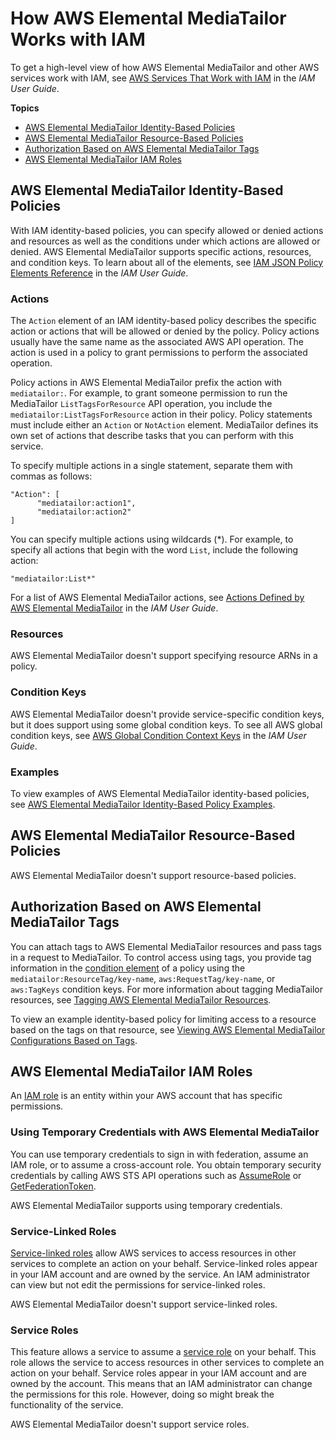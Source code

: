 # How AWS Elemental MediaTailor Works with IAM<a name="security-iam-service-with-iam"></a>

To get a high\-level view of how AWS Elemental MediaTailor and other AWS services work with IAM, see [AWS Services That Work with IAM](https://docs.aws.amazon.com/IAM/latest/UserGuide/reference_aws-services-that-work-with-iam.html) in the *IAM User Guide*\.

**Topics**
+ [AWS Elemental MediaTailor Identity\-Based Policies](#security-iam-service-with-iam-id-based-policies)
+ [AWS Elemental MediaTailor Resource\-Based Policies](#security-iam-service-with-iam-resource-based-policies)
+ [Authorization Based on AWS Elemental MediaTailor Tags](#security-iam-service-with-iam-tags)
+ [AWS Elemental MediaTailor IAM Roles](#security-iam-service-with-iam-roles)

## AWS Elemental MediaTailor Identity\-Based Policies<a name="security-iam-service-with-iam-id-based-policies"></a>

With IAM identity\-based policies, you can specify allowed or denied actions and resources as well as the conditions under which actions are allowed or denied\. AWS Elemental MediaTailor supports specific actions, resources, and condition keys\. To learn about all of the elements, see [IAM JSON Policy Elements Reference](https://docs.aws.amazon.com/IAM/latest/UserGuide/reference_policies_elements.html) in the *IAM User Guide*\.

### Actions<a name="security-iam-service-with-iam-id-based-policies-actions"></a>

The `Action` element of an IAM identity\-based policy describes the specific action or actions that will be allowed or denied by the policy\. Policy actions usually have the same name as the associated AWS API operation\. The action is used in a policy to grant permissions to perform the associated operation\. 

Policy actions in AWS Elemental MediaTailor prefix the action with `mediatailor:`\. For example, to grant someone permission to run the MediaTailor `ListTagsForResource` API operation, you include the `mediatailor:ListTagsForResource` action in their policy\. Policy statements must include either an `Action` or `NotAction` element\. MediaTailor defines its own set of actions that describe tasks that you can perform with this service\.

To specify multiple actions in a single statement, separate them with commas as follows:

```
"Action": [
      "mediatailor:action1",
      "mediatailor:action2"
]
```

You can specify multiple actions using wildcards \(\*\)\. For example, to specify all actions that begin with the word `List`, include the following action:

```
"mediatailor:List*"
```



For a list of AWS Elemental MediaTailor actions, see [Actions Defined by AWS Elemental MediaTailor](https://docs.aws.amazon.com/IAM/latest/UserGuide/list_awskeymanagementservice.html#awskeymanagementservice-actions-as-permissions) in the *IAM User Guide*\.

### Resources<a name="security-iam-service-with-iam-id-based-policies-resources"></a>

AWS Elemental MediaTailor doesn't support specifying resource ARNs in a policy\.

### Condition Keys<a name="security-iam-service-with-iam-id-based-policies-conditionkeys"></a>

AWS Elemental MediaTailor doesn't provide service\-specific condition keys, but it does support using some global condition keys\. To see all AWS global condition keys, see [AWS Global Condition Context Keys](https://docs.aws.amazon.com/IAM/latest/UserGuide/reference_policies_condition-keys.html) in the *IAM User Guide*\.

### Examples<a name="security-iam-service-with-iam-id-based-policies-examples"></a>



To view examples of AWS Elemental MediaTailor identity\-based policies, see [AWS Elemental MediaTailor Identity\-Based Policy Examples](security-iam-id-based-policy-examples.md)\.

## AWS Elemental MediaTailor Resource\-Based Policies<a name="security-iam-service-with-iam-resource-based-policies"></a>

AWS Elemental MediaTailor doesn't support resource\-based policies\.

## Authorization Based on AWS Elemental MediaTailor Tags<a name="security-iam-service-with-iam-tags"></a>

You can attach tags to AWS Elemental MediaTailor resources and pass tags in a request to MediaTailor\. To control access using tags, you provide tag information in the [condition element](https://docs.aws.amazon.com/IAM/latest/UserGuide/reference_policies_elements_condition.html) of a policy using the `mediatailor:ResourceTag/key-name`, `aws:RequestTag/key-name`, or `aws:TagKeys` condition keys\. For more information about tagging MediaTailor resources, see [Tagging AWS Elemental MediaTailor Resources](tagging.md)\.

To view an example identity\-based policy for limiting access to a resource based on the tags on that resource, see [Viewing AWS Elemental MediaTailor Configurations Based on Tags](security-iam-id-based-policy-examples.md#security-iam-examples-view-configuration-based-on-tags)\.

## AWS Elemental MediaTailor IAM Roles<a name="security-iam-service-with-iam-roles"></a>

An [IAM role](https://docs.aws.amazon.com/IAM/latest/UserGuide/id_roles.html) is an entity within your AWS account that has specific permissions\.

### Using Temporary Credentials with AWS Elemental MediaTailor<a name="security-iam-service-with-iam-roles-tempcreds"></a>

You can use temporary credentials to sign in with federation, assume an IAM role, or to assume a cross\-account role\. You obtain temporary security credentials by calling AWS STS API operations such as [AssumeRole](https://docs.aws.amazon.com/STS/latest/APIReference/API_AssumeRole.html) or [GetFederationToken](https://docs.aws.amazon.com/STS/latest/APIReference/API_GetFederationToken.html)\. 

AWS Elemental MediaTailor supports using temporary credentials\. 

### Service\-Linked Roles<a name="security-iam-service-with-iam-roles-service-linked"></a>

[Service\-linked roles](https://docs.aws.amazon.com/IAM/latest/UserGuide/id_roles_terms-and-concepts.html#iam-term-service-linked-role) allow AWS services to access resources in other services to complete an action on your behalf\. Service\-linked roles appear in your IAM account and are owned by the service\. An IAM administrator can view but not edit the permissions for service\-linked roles\.

AWS Elemental MediaTailor doesn't support service\-linked roles\. 

### Service Roles<a name="security-iam-service-with-iam-roles-service"></a>

This feature allows a service to assume a [service role](https://docs.aws.amazon.com/IAM/latest/UserGuide/id_roles_terms-and-concepts.html#iam-term-service-role) on your behalf\. This role allows the service to access resources in other services to complete an action on your behalf\. Service roles appear in your IAM account and are owned by the account\. This means that an IAM administrator can change the permissions for this role\. However, doing so might break the functionality of the service\.

AWS Elemental MediaTailor doesn't support service roles\. 